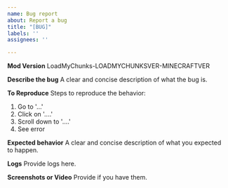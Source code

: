 ```yaml
---
name: Bug report
about: Report a bug
title: "[BUG]"
labels: ''
assignees: ''

---
```


**Mod Version**
LoadMyChunks-LOADMYCHUNKSVER-MINECRAFTVER

**Describe the bug**
A clear and concise description of what the bug is.

**To Reproduce**
Steps to reproduce the behavior:
1. Go to '...'
2. Click on '....'
3. Scroll down to '....'
4. See error

**Expected behavior**
A clear and concise description of what you expected to happen.

**Logs**
Provide logs here.

**Screenshots or Video**
Provide if you have them.

